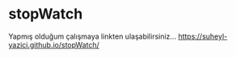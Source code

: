 # stopWatch
Yapmış olduğum çalışmaya linkten ulaşabilirsiniz...  https://suheyl-yazici.github.io/stopWatch/
